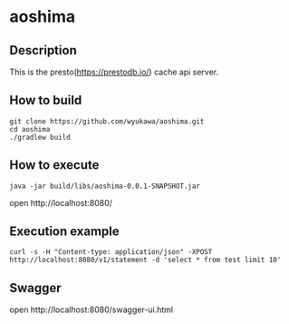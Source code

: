 # aoshima

## Description
This is the presto(https://prestodb.io/) cache api server.

## How to build
```
git clone https://github.com/wyukawa/aoshima.git
cd aoshima
./gradlew build
```

## How to execute
```
java -jar build/libs/aoshima-0.0.1-SNAPSHOT.jar
```
open http://localhost:8080/

## Execution example
```
curl -s -H "Content-type: application/json" -XPOST http://localhost:8080/v1/statement -d 'select * from test limit 10'
```

## Swagger
open http://localhost:8080/swagger-ui.html

